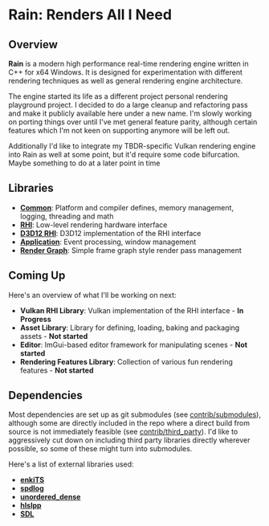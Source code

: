 # Rain: **R**enders **A**ll **I** **N**eed

## Overview
**Rain** is a modern high performance real-time rendering engine written in C++ for x64 Windows. It is designed for experimentation with different rendering techniques as well as general rendering engine architecture.

The engine started its life as a different project personal rendering playground project. I decided to do a large cleanup and refactoring pass and make it publicly available here under a new name. I'm slowly working on porting things over until I've met general feature parity, although certain features which I'm not keen on supporting anymore will be left out.

Additionally I'd like to integrate my TBDR-specific Vulkan rendering engine into Rain as well at some point, but it'd require some code bifurcation. Maybe something to do at a later point in time

## Libraries
* [**Common**](https://github.com/gkaerts/rain/tree/master/libs/common): Platform and compiler defines, memory management, logging, threading and math
* [**RHI**](https://github.com/gkaerts/rain/tree/master/libs/rhi): Low-level rendering hardware interface
* [**D3D12 RHI**](https://github.com/gkaerts/rain/tree/master/libs/rhi_d3d12): D3D12 implementation of the RHI interface
* [**Application**](https://github.com/gkaerts/rain/tree/master/libs/application): Event processing, window management
* [**Render Graph**](https://github.com/gkaerts/rain/tree/master/libs/render_graph): Simple frame graph style render pass management

## Coming Up

Here's an overview of what I'll be working on next:
* **Vulkan RHI Library**: Vulkan implementation of the RHI interface - **In Progress**
* **Asset Library**: Library for defining, loading, baking and packaging assets - **Not started**
* **Editor**: ImGui-based editor framework for manipulating scenes - **Not started**
* **Rendering Features Library**: Collection of various fun rendering features - **Not started**

## Dependencies
Most dependencies are set up as git submodules (see [contrib/submodules](https://github.com/gkaerts/rain/tree/master/contrib/submodules)), although some are directly included in the repo where a direct build from source is not immediately feasible (see [contrib/third_party](https://github.com/gkaerts/rain/tree/master/contrib/third_party)). I'd like to aggressively cut down on including third party libraries directly wherever possible, so some of these might turn into submodules.

Here's a list of external libraries used:
* [**enkiTS**](https://github.com/dougbinks/enkiTS)
* [**spdlog**](https://github.com/gabime/spdlog)
* [**unordered_dense**](https://github.com/martinus/unordered_dense)
* [**hlslpp**](https://github.com/redorav/hlslpp)
* [**SDL**](https://github.com/libsdl-org/SDL)
